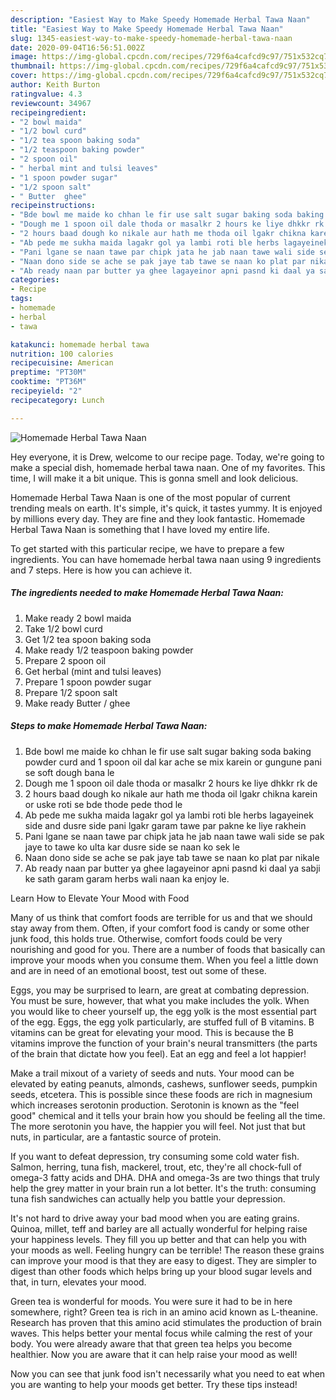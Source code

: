 ```yaml
---
description: "Easiest Way to Make Speedy Homemade Herbal Tawa Naan"
title: "Easiest Way to Make Speedy Homemade Herbal Tawa Naan"
slug: 1345-easiest-way-to-make-speedy-homemade-herbal-tawa-naan
date: 2020-09-04T16:56:51.002Z
image: https://img-global.cpcdn.com/recipes/729f6a4cafcd9c97/751x532cq70/homemade-herbal-tawa-naan-recipe-main-photo.jpg
thumbnail: https://img-global.cpcdn.com/recipes/729f6a4cafcd9c97/751x532cq70/homemade-herbal-tawa-naan-recipe-main-photo.jpg
cover: https://img-global.cpcdn.com/recipes/729f6a4cafcd9c97/751x532cq70/homemade-herbal-tawa-naan-recipe-main-photo.jpg
author: Keith Burton
ratingvalue: 4.3
reviewcount: 34967
recipeingredient:
- "2 bowl maida"
- "1/2 bowl curd"
- "1/2 tea spoon baking soda"
- "1/2 teaspoon baking powder"
- "2 spoon oil"
- " herbal mint and tulsi leaves"
- "1 spoon powder sugar"
- "1/2 spoon salt"
- " Butter  ghee"
recipeinstructions:
- "Bde bowl me maide ko chhan le fir use salt sugar baking soda baking powder curd and 1 spoon oil dal kar ache se mix karein or gungune pani se soft dough bana le"
- "Dough me 1 spoon oil dale thoda or masalkr 2 hours ke liye dhkkr rk de"
- "2 hours baad dough ko nikale aur hath me thoda oil lgakr chikna karein or uske roti se bde thode pede thod le"
- "Ab pede me sukha maida lagakr gol ya lambi roti ble herbs lagayeinek side and dusre side pani lgakr garam tawe par pakne ke liye rakhein"
- "Pani lgane se naan tawe par chipk jata he jab naan tawe wali side se pak jaye to tawe ko ulta kar dusre side se naan ko sek le"
- "Naan dono side se ache se pak jaye tab tawe se naan ko plat par nikale"
- "Ab ready naan par butter ya ghee lagayeinor apni pasnd ki daal ya sabji ke sath garam garam herbs wali naan ka enjoy le."
categories:
- Recipe
tags:
- homemade
- herbal
- tawa

katakunci: homemade herbal tawa 
nutrition: 100 calories
recipecuisine: American
preptime: "PT30M"
cooktime: "PT36M"
recipeyield: "2"
recipecategory: Lunch

---
```



![Homemade Herbal Tawa Naan](https://img-global.cpcdn.com/recipes/729f6a4cafcd9c97/751x532cq70/homemade-herbal-tawa-naan-recipe-main-photo.jpg)

Hey everyone, it is Drew, welcome to our recipe page. Today, we're going to make a special dish, homemade herbal tawa naan. One of my favorites. This time, I will make it a bit unique. This is gonna smell and look delicious.



Homemade Herbal Tawa Naan is one of the most popular of current trending meals on earth. It's simple, it's quick, it tastes yummy. It is enjoyed by millions every day. They are fine and they look fantastic. Homemade Herbal Tawa Naan is something that I have loved my entire life.


To get started with this particular recipe, we have to prepare a few ingredients. You can have homemade herbal tawa naan using 9 ingredients and 7 steps. Here is how you can achieve it.

<!--inarticleads1-->

##### The ingredients needed to make Homemade Herbal Tawa Naan:

1. Make ready 2 bowl maida
1. Take 1/2 bowl curd
1. Get 1/2 tea spoon baking soda
1. Make ready 1/2 teaspoon baking powder
1. Prepare 2 spoon oil
1. Get  herbal (mint and tulsi leaves)
1. Prepare 1 spoon powder sugar
1. Prepare 1/2 spoon salt
1. Make ready  Butter / ghee




<!--inarticleads2-->

##### Steps to make Homemade Herbal Tawa Naan:

1. Bde bowl me maide ko chhan le fir use salt sugar baking soda baking powder curd and 1 spoon oil dal kar ache se mix karein or gungune pani se soft dough bana le
1. Dough me 1 spoon oil dale thoda or masalkr 2 hours ke liye dhkkr rk de
1. 2 hours baad dough ko nikale aur hath me thoda oil lgakr chikna karein or uske roti se bde thode pede thod le
1. Ab pede me sukha maida lagakr gol ya lambi roti ble herbs lagayeinek side and dusre side pani lgakr garam tawe par pakne ke liye rakhein
1. Pani lgane se naan tawe par chipk jata he jab naan tawe wali side se pak jaye to tawe ko ulta kar dusre side se naan ko sek le
1. Naan dono side se ache se pak jaye tab tawe se naan ko plat par nikale
1. Ab ready naan par butter ya ghee lagayeinor apni pasnd ki daal ya sabji ke sath garam garam herbs wali naan ka enjoy le.




Learn How to Elevate Your Mood with Food


Many of us think that comfort foods are terrible for us and that we should stay away from them. Often, if your comfort food is candy or some other junk food, this holds true. Otherwise, comfort foods could be very nourishing and good for you. There are a number of foods that basically can improve your moods when you consume them. When you feel a little down and are in need of an emotional boost, test out some of these.

Eggs, you may be surprised to learn, are great at combating depression. You must be sure, however, that what you make includes the yolk. When you would like to cheer yourself up, the egg yolk is the most essential part of the egg. Eggs, the egg yolk particularly, are stuffed full of B vitamins. B vitamins can be great for elevating your mood. This is because the B vitamins improve the function of your brain's neural transmitters (the parts of the brain that dictate how you feel). Eat an egg and feel a lot happier!

Make a trail mixout of a variety of seeds and nuts. Your mood can be elevated by eating peanuts, almonds, cashews, sunflower seeds, pumpkin seeds, etcetera. This is possible since these foods are rich in magnesium which increases serotonin production. Serotonin is known as the "feel good" chemical and it tells your brain how you should be feeling all the time. The more serotonin you have, the happier you will feel. Not just that but nuts, in particular, are a fantastic source of protein.

If you want to defeat depression, try consuming some cold water fish. Salmon, herring, tuna fish, mackerel, trout, etc, they're all chock-full of omega-3 fatty acids and DHA. DHA and omega-3s are two things that truly help the grey matter in your brain run a lot better. It's the truth: consuming tuna fish sandwiches can actually help you battle your depression. 

It's not hard to drive away your bad mood when you are eating grains. Quinoa, millet, teff and barley are all actually wonderful for helping raise your happiness levels. They fill you up better and that can help you with your moods as well. Feeling hungry can be terrible! The reason these grains can improve your mood is that they are easy to digest. They are simpler to digest than other foods which helps bring up your blood sugar levels and that, in turn, elevates your mood.

Green tea is wonderful for moods. You were sure it had to be in here somewhere, right? Green tea is rich in an amino acid known as L-theanine. Research has proven that this amino acid stimulates the production of brain waves. This helps better your mental focus while calming the rest of your body. You were already aware that that green tea helps you become healthier. Now you are aware that it can help raise your mood as well!

Now you can see that junk food isn't necessarily what you need to eat when you are wanting to help your moods get better. Try  these tips  instead!

